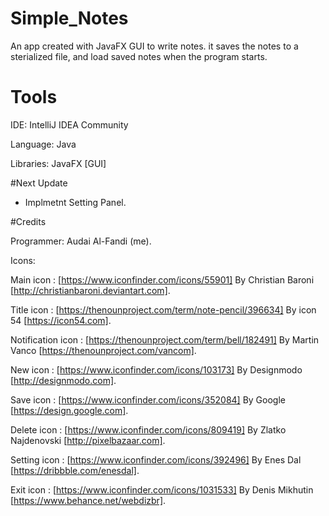 # Simple_Notes

An app created with JavaFX GUI to write notes.
it saves the notes to a sterialized file, and load saved notes when the program starts.

# Tools

IDE: IntelliJ IDEA Community

Language: Java

Libraries: JavaFX [GUI]

#Next Update

- Implmetnt Setting Panel.

#Credits

Programmer: Audai Al-Fandi (me).

Icons:
        
Main icon : [https://www.iconfinder.com/icons/55901] By Christian Baroni [http://christianbaroni.deviantart.com].
       
Title icon : [https://thenounproject.com/term/note-pencil/396634] By icon 54 [https://icon54.com].
        
Notification icon : [https://thenounproject.com/term/bell/182491] By Martin Vanco [https://thenounproject.com/vancom].
       
New icon : [https://www.iconfinder.com/icons/103173] By Designmodo [http://designmodo.com].
        
Save icon : [https://www.iconfinder.com/icons/352084] By Google [https://design.google.com].
       
Delete icon : [https://www.iconfinder.com/icons/809419] By Zlatko Najdenovski [http://pixelbazaar.com].
       
Setting icon : [https://www.iconfinder.com/icons/392496] By Enes Dal [https://dribbble.com/enesdal].
        
Exit icon : [https://www.iconfinder.com/icons/1031533] By Denis Mikhutin [https://www.behance.net/webdizbr].

